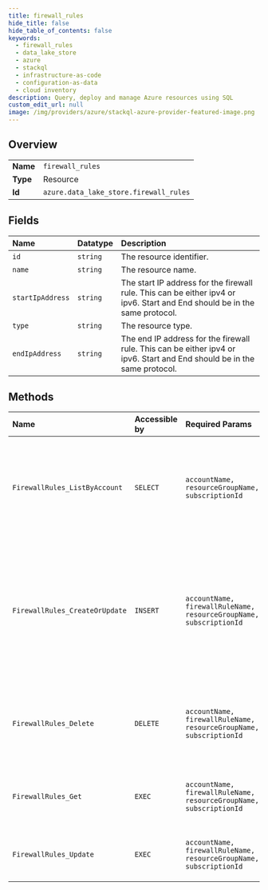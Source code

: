 ```yaml
---
title: firewall_rules
hide_title: false
hide_table_of_contents: false
keywords:
  - firewall_rules
  - data_lake_store
  - azure    
  - stackql
  - infrastructure-as-code
  - configuration-as-data
  - cloud inventory
description: Query, deploy and manage Azure resources using SQL
custom_edit_url: null
image: /img/providers/azure/stackql-azure-provider-featured-image.png
---
```

  
    

## Overview
<table><tbody>
<tr><td><b>Name</b></td><td><code>firewall_rules</code></td></tr>
<tr><td><b>Type</b></td><td>Resource</td></tr>
<tr><td><b>Id</b></td><td><code>azure.data_lake_store.firewall_rules</code></td></tr>
</tbody></table>

## Fields
| Name | Datatype | Description |
|:-----|:---------|:------------|
| `id` | `string` | The resource identifier. |
| `name` | `string` | The resource name. |
| `startIpAddress` | `string` | The start IP address for the firewall rule. This can be either ipv4 or ipv6. Start and End should be in the same protocol. |
| `type` | `string` | The resource type. |
| `endIpAddress` | `string` | The end IP address for the firewall rule. This can be either ipv4 or ipv6. Start and End should be in the same protocol. |
## Methods
| Name | Accessible by | Required Params | Description |
|:-----|:--------------|:----------------|:------------|
| `FirewallRules_ListByAccount` | `SELECT` | `accountName, resourceGroupName, subscriptionId` | Lists the Data Lake Store firewall rules within the specified Data Lake Store account. |
| `FirewallRules_CreateOrUpdate` | `INSERT` | `accountName, firewallRuleName, resourceGroupName, subscriptionId` | Creates or updates the specified firewall rule. During update, the firewall rule with the specified name will be replaced with this new firewall rule. |
| `FirewallRules_Delete` | `DELETE` | `accountName, firewallRuleName, resourceGroupName, subscriptionId` | Deletes the specified firewall rule from the specified Data Lake Store account. |
| `FirewallRules_Get` | `EXEC` | `accountName, firewallRuleName, resourceGroupName, subscriptionId` | Gets the specified Data Lake Store firewall rule. |
| `FirewallRules_Update` | `EXEC` | `accountName, firewallRuleName, resourceGroupName, subscriptionId` | Updates the specified firewall rule. |
